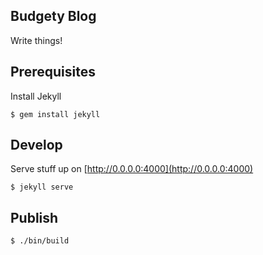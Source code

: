 Budgety  Blog
-------------
Write things!


## Prerequisites
Install Jekyll

    $ gem install jekyll

## Develop
Serve stuff up on [http://0.0.0.0:4000](http://0.0.0.0:4000)

    $ jekyll serve

## Publish

    $ ./bin/build
